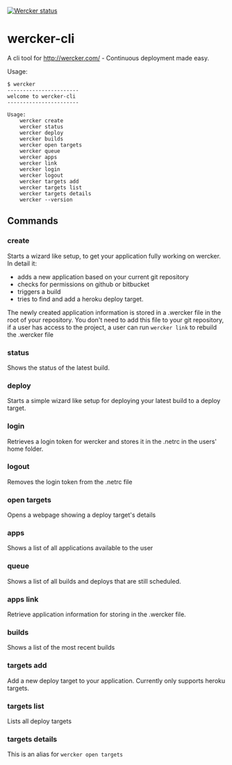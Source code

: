 [![Wercker status](https://app.wercker.com/status/841531b16e709d25f4ae566af33193cf/m)](https://app.wercker.com/project/bykey/841531b16e709d25f4ae566af33193cf)
# wercker-cli #

A cli tool for <http://wercker.com/> - Continuous deployment made easy.

Usage:

    $ wercker
    -----------------------
    welcome to wercker-cli
    -----------------------

    Usage:
        wercker create
        wercker status
        wercker deploy
        wercker builds
        wercker open targets
        wercker queue
        wercker apps
        wercker link
        wercker login
        wercker logout
        wercker targets add
        wercker targets list
        wercker targets details
        wercker --version

## Commands
### create
Starts a wizard like setup, to get your application fully working on wercker. In detail it:
* adds a new application based on your current git repository
* checks for permissions on github or bitbucket
* triggers a build
* tries to find and add a heroku deploy target.

The newly created application information is stored in a .wercker file in the root of your repository. You don't need to add this file to your git repository, if a user has access to the project, a user can run `wercker link` to rebuild the .wercker file

### status
Shows the status of the latest build.

### deploy
Starts a simple wizard like setup for deploying your latest build to a deploy target.

### login
Retrieves a login token for wercker and stores it in the .netrc in the users' home folder.

### logout
Removes the login token from the .netrc file

### open targets
Opens a webpage showing a deploy target's details

### apps
Shows a list of all applications available to the user

### queue
Shows a list of all builds and deploys that are still scheduled.

### apps link
Retrieve application information for storing in the .wercker file.

### builds
Shows a list of the most recent builds

### targets add
Add a new deploy target to your application. Currently only supports heroku targets.

### targets list
Lists all deploy targets

### targets details
This is an alias for `wercker open targets`
